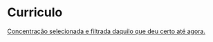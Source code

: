﻿# Curriculo

[Concentração selecionada e filtrada daquilo que deu certo até agora.](https://github.com/gdelfs/Curriculo/blob/master/Curriculo_Delfino.pdf)

